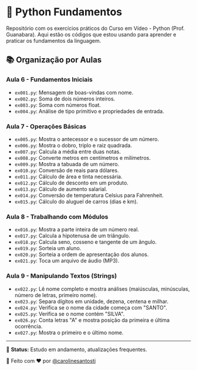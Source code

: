 # 🐍 Python Fundamentos

Repositório com os exercícios práticos do Curso em Vídeo - Python (Prof. Guanabara). Aqui estão os códigos que estou usando para aprender e praticar os fundamentos da linguagem.

## 📚 Organização por Aulas

### Aula 6 - Fundamentos Iniciais
- `ex001.py`: Mensagem de boas-vindas com nome.
- `ex002.py`: Soma de dois números inteiros.
- `ex003.py`: Soma com números float.
- `ex004.py`: Análise de tipo primitivo e propriedades de entrada.

### Aula 7 - Operações Básicas
- `ex005.py`: Mostra o antecessor e o sucessor de um número.
- `ex006.py`: Mostra o dobro, triplo e raiz quadrada.
- `ex007.py`: Calcula a média entre duas notas.
- `ex008.py`: Converte metros em centímetros e milímetros.
- `ex009.py`: Mostra a tabuada de um número.
- `ex010.py`: Conversão de reais para dólares.
- `ex011.py`: Cálculo de área e tinta necessária.
- `ex012.py`: Cálculo de desconto em um produto.
- `ex013.py`: Cálculo de aumento salarial.
- `ex014.py`: Conversão de temperatura Celsius para Fahrenheit.
- `ex015.py`: Cálculo do aluguel de carros (dias e km).

### Aula 8 - Trabalhando com Módulos
- `ex016.py`: Mostra a parte inteira de um número real.
- `ex017.py`: Calcula a hipotenusa de um triângulo.
- `ex018.py`: Calcula seno, cosseno e tangente de um ângulo.
- `ex019.py`: Sorteia um aluno.
- `ex020.py`: Sorteia a ordem de apresentação dos alunos.
- `ex021.py`: Toca um arquivo de áudio (MP3).

### Aula 9 - Manipulando Textos (Strings)
- `ex022.py`: Lê nome completo e mostra análises (maiúsculas, minúsculas, número de letras, primeiro nome).
- `ex023.py`: Separa dígitos em unidade, dezena, centena e milhar.
- `ex024.py`: Verifica se o nome da cidade começa com "SANTO".
- `ex025.py`: Verifica se o nome contém "SILVA".
- `ex026.py`: Conta letras "A" e mostra posição da primeira e última ocorrência.
- `ex027.py`: Mostra o primeiro e o último nome.

---

🎯 **Status:** Estudo em andamento, atualizações frequentes.

📌 Feito com ❤️ por [@carolinesantosti](https://github.com/carolinesantosti)
